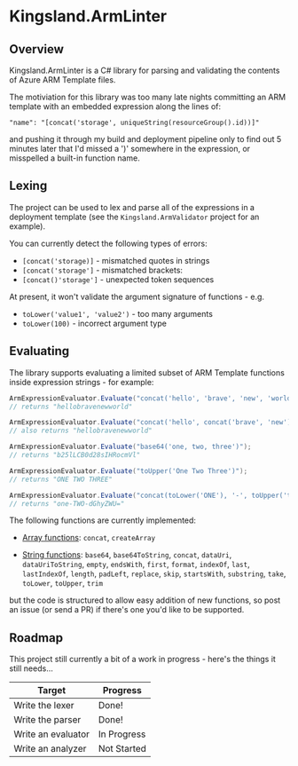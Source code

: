 Kingsland.ArmLinter
===================

Overview
--------

Kingsland.ArmLinter is a C# library for parsing and validating the contents of Azure ARM Template files.

The motiviation for this library was too many late nights committing an ARM template with an embedded expression along the lines of:

```
"name": "[concat('storage', uniqueString(resourceGroup().id))]"
```

and pushing it through my build and deployment pipeline only to find out 5 minutes later that I'd missed a ')' somewhere in the expression, or misspelled a built-in function name.

Lexing
------

The project can be used to lex and parse all of the expressions in a deployment template (see the ```Kingsland.ArmValidator``` project for an example).

You can currently detect the following types of errors:

+ ```[concat('storage)]``` - mismatched quotes in strings
+ ```[concat('storage']``` - mismatched brackets:
+ ```[concat()'storage']``` - unexpected token sequences

At present, it won't validate the argument signature of functions - e.g.

+ ```toLower('value1', 'value2')``` - too many arguments
+ ```toLower(100)``` - incorrect argument type

Evaluating
----------

The library supports evaluating a limited subset of ARM Template functions inside expression strings - for example:

```csharp
ArmExpressionEvaluator.Evaluate("concat('hello', 'brave', 'new', 'world')");
// returns "hellobravenewworld"

ArmExpressionEvaluator.Evaluate("concat('hello', concat('brave', 'new'), 'world')");
// also returns "hellobravenewworld"

ArmExpressionEvaluator.Evaluate("base64('one, two, three')");
// returns "b25lLCB0d28sIHRocmVl"

ArmExpressionEvaluator.Evaluate("toUpper('One Two Three')");
// returns "ONE TWO THREE"

ArmExpressionEvaluator.Evaluate("concat(toLower('ONE'), '-', toUpper('two'), '-', base64('three'))");
// returns "one-TWO-dGhyZWU="

```
The following functions are currently implemented:

* [Array functions](https://docs.microsoft.com/en-us/azure/azure-resource-manager/templates/template-functions-array): ```concat```, ```createArray```

* [String functions](https://docs.microsoft.com/en-us/azure/azure-resource-manager/templates/template-functions-string): ```base64```, ```base64ToString```, ```concat```, ```dataUri```, ```dataUriToString```, ```empty```, ```endsWith```, ```first```, ```format```, ```indexOf```, ```last```, ```lastIndexOf```, ```length```, ```padLeft```, ```replace```, ```skip```, ```startsWith```, ```substring```, ```take```, ```toLower```, ```toUpper```, ```trim```

but the code is structured to allow easy addition of new functions, so post an issue (or send a PR) if there's one you'd like to be supported.

Roadmap
-------

This project still currently a bit of a work in progress - here's the things it still needs...

| Target             |   Progress  |
| ------------------ | ----------- |
| Write the lexer    |    Done!    |
| Write the parser   |    Done!    |
| Write an evaluator | In Progress |
| Write an analyzer  | Not Started |
